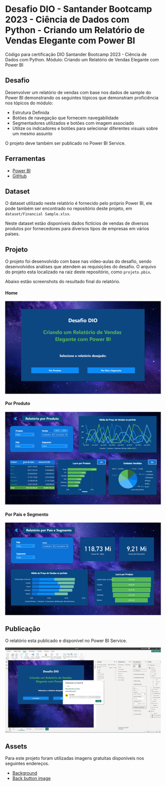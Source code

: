 # Desafio DIO - Santander Bootcamp 2023 - Ciência de Dados com Python - Criando um Relatório de Vendas Elegante com Power BI

Código para certificação DIO Santander Bootcamp 2023 - Ciência de Dados com Python. Módulo: Criando um Relatório de Vendas Elegante com Power BI

## Desafio
Desenvolver um relatório de vendas com base nos dados de sample do Power BI demonstrando os seguintes tópicos que demonstram proficiência nos tópicos do módulo:

* Estrutura Definida
* Botões de navegação que fornecem navegabilidade 
* Segmentadores utilizados e botões com imagem associado 
* Utilize os indicadores e botões para selecionar diferentes visuais sobre um mesmo assunto 

O projeto deve também ser publicado no Power BI Service.

## Ferramentas
* [Power BI](https://powerbi.microsoft.com)
* [GitHub](https://github.com)

## Dataset

O dataset utilizado neste relatório é fornecido pelo próprio Power BI, ele pode também ser encontrado no repositório deste projeto, em `dataset/Financial Sample.xlsx`.

Neste dataset estão disponíveis dados fictícios de vendas de diversos produtos por fornecedores para diversos tipos de empresas em vários países. 

## Projeto

O projeto foi desenvolvido com base nas vídeo-aulas do desafio, sendo desenvolvidos análises que atendem as requisições do desafio. O arquivo do projeto esta localizado na raiz deste repositório, como `projeto.pbix`.

Abaixo estão screenshots do resultado final do relatório.

#### Home

![Screenshot do Relatório - Home](https://github.com/MarcosAbreu/desafio-dio-relatorio-vendas-power-bi/blob/main/screenshots/screenshot-Home.PNG)

#### Por Produto

![Screenshot do Relatório - Por Produto](https://github.com/MarcosAbreu/desafio-dio-relatorio-vendas-power-bi/blob/main/screenshots/screenshot-Por-produto.PNG)

#### Por País e Segmento

![Screenshot do Relatório - Por País e segmento](https://github.com/MarcosAbreu/desafio-dio-relatorio-vendas-power-bi/blob/main/screenshots/screenshot-Por-pais-e-segmento.PNG)


## Publicação

O relatório esta publicado e disponível no Power BI Service.

![Screenshot da Publicação](https://github.com/MarcosAbreu/desafio-dio-relatorio-vendas-power-bi/blob/main/screenshots/screenshot-publicacao-no-power-bi.PNG)

## Assets

Para este projeto foram utilizadas imagens gratuitas disponíveis nos seguintes endereços.

* [Background](https://unblast.com/wp-content/uploads/2021/01/Space-Background-Image-2.jpg)
* [Back button image](https://www.flaticon.com/free-icon/back-arrow_3298618)


<br>


